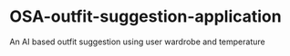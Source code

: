 # OSA-outfit-suggestion-application
An AI based outfit suggestion using user wardrobe and temperature

